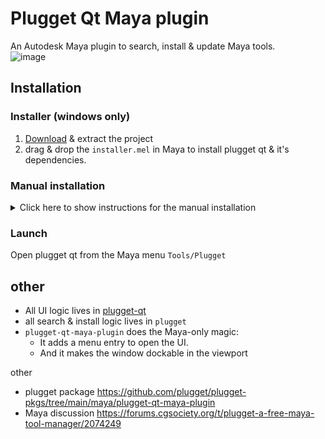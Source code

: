 # Plugget Qt Maya plugin

An Autodesk Maya plugin to search, install & update Maya tools.   
![image](https://github.com/plugget/plugget-qt-maya-plugin/assets/3758308/cce315dd-b509-4050-be2e-29af1196d992)




## Installation 

### Installer (windows only)
1. [Download](https://github.com/plugget/plugget-qt-maya-plugin/archive/refs/heads/main.zip) & extract the project
2. drag & drop the  `installer.mel` in Maya <!-- [here](https://raw.githubusercontent.com/plugget/plugget-qt-maya-plugin/main/installer.mel))   -->
to install plugget qt & it's dependencies.

### Manual installation
<details>
<summary>Click here to show instructions for the manual installation </summary>

#### 1. install the Python plugin
- copy the `plugget-qt-maya-plugin.py` to the `maya/plug-ins` folder.  
- or run the below command to do it for you.
```
pip install https://github.com/plugget/plugget-qt-maya-plugin/archive/refs/heads/main.zip --target "C:/Users/%username%/Documents/Maya/plug-ins" --no-dependencies
```
<sup>_1. if the target folder doesn't exist, this command creates a `Maya/plug-ins` folder in your documents , which requires admin access_</sup>  
<sup>_2. When a user has been renamed on Windows, `%username%` will return the current name. But the folder path will use the old name, requiring you to manually edit the path_</sup>  

#### 2. install the Python dependencies
pip install the dependencies to the Maya script folder
```
pip install plugget-qt --target "C:/Users/%username%/Documents/Maya/scripts" --no-dependencies
```
#### 3. enable plugin
Enable the `plugget_qt_maya_plugin.py` plugin in Maya's plug-in manager:  
`Windows` > `Settings/Preferences` > `Plug-in Manager`  
![image](https://github.com/plugget/plugget-qt-maya-plugin/assets/3758308/2f8f3e0e-660a-47da-ae32-10c865ed9f4d)

</details>

### Launch
Open plugget qt from the Maya menu `Tools/Plugget`

## other
- All UI logic lives in [plugget-qt](https://github.com/plugget/plugget-qt)
- all search & install logic lives in `plugget`
- `plugget-qt-maya-plugin` does the Maya-only magic:
  - It adds a menu entry to open the UI.
  - And it makes the window dockable in the viewport

other
- plugget package https://github.com/plugget/plugget-pkgs/tree/main/maya/plugget-qt-maya-plugin
- Maya discussion https://forums.cgsociety.org/t/plugget-a-free-maya-tool-manager/2074249
